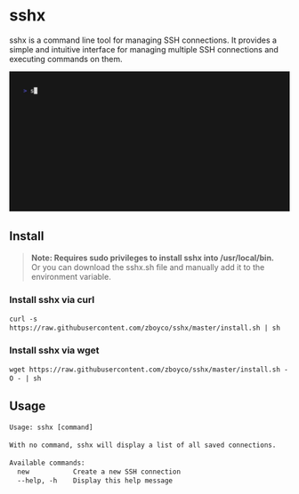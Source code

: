 # sshx

sshx is a command line tool for managing SSH connections. It provides a simple and intuitive interface for managing multiple SSH connections and executing commands on them.

<img alt="Welcome to sshx" src="https://raw.githubusercontent.com/zboyco/sshx/master/demo.gif" width="600" />

## Install

> **Note: Requires sudo privileges to install sshx into /usr/local/bin.**  
Or you can download the sshx.sh file and manually add it to the environment variable.

### Install sshx via curl

```
curl -s https://raw.githubusercontent.com/zboyco/sshx/master/install.sh | sh
```

### Install sshx via wget

```
wget https://raw.githubusercontent.com/zboyco/sshx/master/install.sh -O - | sh
```

## Usage

```
Usage: sshx [command]

With no command, sshx will display a list of all saved connections.

Available commands:
  new           Create a new SSH connection
  --help, -h    Display this help message
```